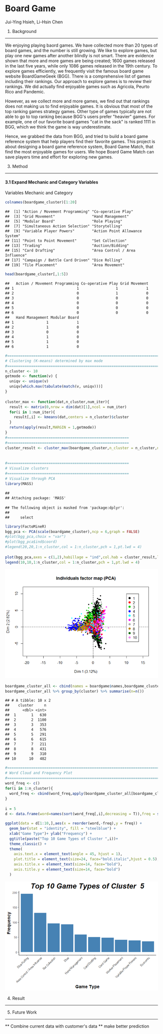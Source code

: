 Board Game
================
Jui-Ying Hsieh, Li-Hsin Chen

1. Background
-------------

We enjoying playing baord games. We have collected more than 20 types of board games, and the number is still growing. We like to explore games, but play one new games after another blindly is not smart. There are evidence shown that more and more games are being created; 1600 games released in the last five years, while only 1086 games released in the 19th century. To explore games efficiently, we frequently visit the famous board game website BoardGameGeek (BGG). There is a comprehensive list of games including their rankings. Our approach to explore games is to review their rankings. We did actually find enjoyable games such as Agricola, Peurto Rico and Pandemic.

However, as we collect more and more games, we find out that rankings does not making us to find enjoyable games. It is obvious that most of the top ranking games strategy games. Other type of games typically are not able to go to top ranking because BGG's users prefer "heavier" games. For example, one of our favorite board games "cat in the sack" is ranked 1111 in BGG, which we think the game is way underestimate.

Hence, we grabbed the data from BGG, and tried to build a board game reference system that help players find their favorite games. This project is about designing a board game reference system, Board Game Match, that find the most enjoyable games for users. We hope Board Game Match can save players time and effort for exploring new games.

3. Method
---------

#### 3.1 Expand Mechanic and Category Variables

Variables Mechanic and Category

``` r
colnames(boardgame_cluster)[1:20]
```

    ##  [1] "Action / Movement Programming" "Co-operative Play"            
    ##  [3] "Grid Movement"                 "Hand Management"              
    ##  [5] "Modular Board"                 "Role Playing"                 
    ##  [7] "Simultaneous Action Selection" "Storytelling"                 
    ##  [9] "Variable Player Powers"        "Action Point Allowance System"
    ## [11] "Point to Point Movement"       "Set Collection"               
    ## [13] "Trading"                       "Auction/Bidding"              
    ## [15] "Card Drafting"                 "Area Control / Area Influence"
    ## [17] "Campaign / Battle Card Driven" "Dice Rolling"                 
    ## [19] "Tile Placement"                "Area Movement"

``` r
head(boardgame_cluster[,1:5])
```

    ##   Action / Movement Programming Co-operative Play Grid Movement
    ## 1                             1                 1             1
    ## 2                             0                 1             0
    ## 3                             0                 0             0
    ## 4                             0                 0             0
    ## 5                             0                 0             0
    ## 6                             0                 0             0
    ##   Hand Management Modular Board
    ## 1               1             1
    ## 2               1             0
    ## 3               0             0
    ## 4               1             0
    ## 5               1             0
    ## 6               1             0

``` r
#=========================================================================
# Clustering (K-means) determined by max mode
#=========================================================================
n_cluster <- 10
getmode <- function(v) {
  uniqv <- unique(v)
  uniqv[which.max(tabulate(match(v, uniqv)))]
}

cluster_max <- function(dat,n_cluster,num_iter){
  result <- matrix(0,nrow = dim(dat)[1],ncol = num_iter)
  for(i in 1:num_iter){
    result[,i] <- kmeans(dat,centers = n_cluster)$cluster
  }
  return(apply(result,MARGIN = 1,getmode))
}
#========================================================
#========================================================
cluster_result <- cluster_max(boardgame_cluster,n_cluster = n_cluster,num_iter = 100)


#========================================================
# Visualize clusters
#========================================================
# Visualize through PCA
library(MASS)
```

    ## 
    ## Attaching package: 'MASS'

    ## The following object is masked from 'package:dplyr':
    ## 
    ##     select

``` r
library(FactoMineR)
bgg_pca <- PCA(scale(boardgame_cluster),ncp = 6,graph = FALSE)
#plot(bgg_pca,choix = "var")
#plot(bgg_pca$ind$coord)
#legend(20,20,1:n_cluster,col = 1:n_cluster,pch = 1,pt.lwd = 4)

plot(bgg_pca,axes = c(1,2),habillage = "ind",col.hab = cluster_result,label = "none")
legend(10,10,1:n_cluster,col = 1:n_cluster,pch = 1,pt.lwd = 4)
```

![](README_files/figure-markdown_github/unnamed-chunk-4-1.png)

``` r
boardgame_cluster_all <- cbind(names = boardgame$names,boardgame_cluster,cluster = cluster_result)
boardgame_cluster_all %>% group_by(cluster) %>% summarise(n=n())
```

    ## # A tibble: 10 x 2
    ##    cluster     n
    ##      <dbl> <int>
    ##  1       1   630
    ##  2       2  1100
    ##  3       3   353
    ##  4       4   576
    ##  5       5   291
    ##  6       6   615
    ##  7       7   211
    ##  8       8   431
    ##  9       9   310
    ## 10      10   482

``` r
#=========================================================================
# Word Cloud and Frequency Plot
#=========================================================================
word_freq <- c()
for(i in 1:n_cluster){
  word_freq <- cbind(word_freq,apply(boardgame_cluster_all[boardgame_cluster_all$cluster==i,-c(1,138)],2,sum))
}

i = 5
d <- data.frame(word=names(sort(word_freq[,i],decreasing = T)),freq = sort(word_freq[,i],decreasing = T))
```

``` r
ggplot(data = d[1:10,],aes(x = reorder(word,-freq),y = freq)) + 
  geom_bar(stat = "identity", fill = "steelblue") +
  xlab("Game Type")+ ylab("Frequency") +
  ggtitle(paste("Top 10 Game Types of Cluster ",i))+
  theme_classic() +
  theme(
    axis.text.x = element_text(angle = 45, hjust = 1),
    plot.title = element_text(size=24, face="bold.italic",hjust = 0.5),
    axis.title.x = element_text(size=14, face="bold"),
    axis.title.y = element_text(size=14, face="bold")
  )
```

![](README_files/figure-markdown_github/unnamed-chunk-6-1.png)

4. Result
---------

5. Future Work
--------------

\*\* Combine current data with customer's data \*\* make better prediction

